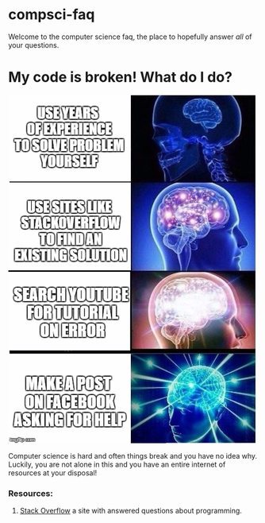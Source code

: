 # compsci-faq
Welcome to the computer science faq, the place to hopefully answer *all* of your questions.

# My code is broken! What do I do?
![expanding-brain](images/expanding-brain.jpg)

Computer science is hard and often things break and you have no idea why. Luckily, you are not alone in this and you have an entire internet of resources at your disposal!

### Resources:
1. [Stack Overflow](https://stackoverflow.com/) a site with answered questions about programming.
